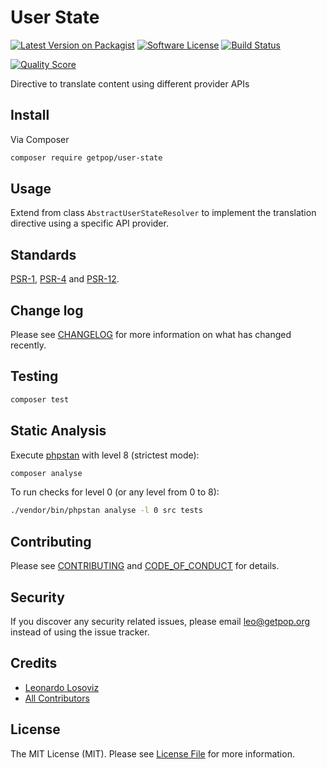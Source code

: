 # User State

[![Latest Version on Packagist][ico-version]][link-packagist]
[![Software License][ico-license]](LICENSE.md)
[![Build Status][ico-travis]][link-travis]
<!--
[![Coverage Status][ico-scrutinizer]][link-scrutinizer]
-->
[![Quality Score][ico-code-quality]][link-code-quality]
<!--
[![Total Downloads][ico-downloads]][link-downloads]
-->

Directive <translate> to translate content using different provider APIs

## Install

Via Composer

``` bash
composer require getpop/user-state
```

## Usage

Extend from class `AbstractUserStateResolver` to implement the translation directive using a specific API provider.

## Standards

[PSR-1](https://www.php-fig.org/psr/psr-1), [PSR-4](https://www.php-fig.org/psr/psr-4) and [PSR-12](https://www.php-fig.org/psr/psr-12).

## Change log

Please see [CHANGELOG](CHANGELOG.md) for more information on what has changed recently.

## Testing

``` bash
composer test
```

## Static Analysis

Execute [phpstan](https://github.com/phpstan/phpstan) with level 8 (strictest mode):

``` bash
composer analyse
```

To run checks for level 0 (or any level from 0 to 8):

``` bash
./vendor/bin/phpstan analyse -l 0 src tests
```

## Contributing

Please see [CONTRIBUTING](CONTRIBUTING.md) and [CODE_OF_CONDUCT](CODE_OF_CONDUCT.md) for details.

## Security

If you discover any security related issues, please email leo@getpop.org instead of using the issue tracker.

## Credits

- [Leonardo Losoviz][link-author]
- [All Contributors][link-contributors]

## License

The MIT License (MIT). Please see [License File](LICENSE.md) for more information.

[ico-version]: https://img.shields.io/packagist/v/getpop/user-state.svg?style=flat-square
[ico-license]: https://img.shields.io/badge/license-MIT-brightgreen.svg?style=flat-square
[ico-travis]: https://img.shields.io/travis/getpop/user-state/master.svg?style=flat-square
[ico-scrutinizer]: https://img.shields.io/scrutinizer/coverage/g/getpop/user-state.svg?style=flat-square
[ico-code-quality]: https://img.shields.io/scrutinizer/g/getpop/user-state.svg?style=flat-square
[ico-downloads]: https://img.shields.io/packagist/dt/getpop/user-state.svg?style=flat-square

[link-packagist]: https://packagist.org/packages/getpop/user-state
[link-travis]: https://travis-ci.org/getpop/user-state
[link-scrutinizer]: https://scrutinizer-ci.com/g/getpop/user-state/code-structure
[link-code-quality]: https://scrutinizer-ci.com/g/getpop/user-state
[link-downloads]: https://packagist.org/packages/getpop/user-state
[link-author]: https://github.com/leoloso
[link-contributors]: ../../contributors

